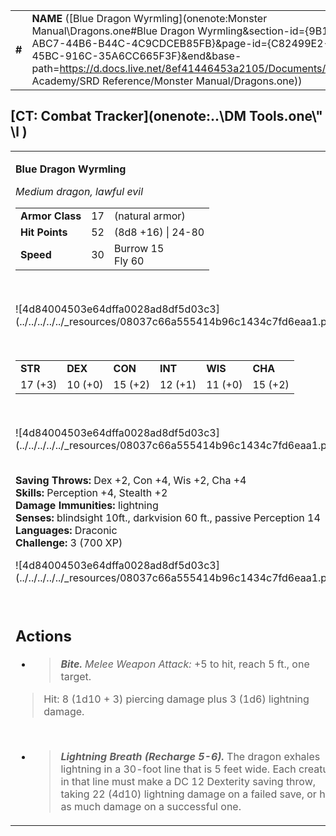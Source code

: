 |        |                                                                                                                                                                                                                                                                                                                          |        |        |        |     |       |        |
|--------|--------------------------------------------------------------------------------------------------------------------------------------------------------------------------------------------------------------------------------------------------------------------------------------------------------------------------|--------|--------|--------|-----|-------|--------|
| **\#** | **NAME** ([Blue Dragon Wyrmling](onenote:Monster Manual\\Dragons.one#Blue Dragon Wyrmling&section-id={9B13BEB9-ABC7-44B6-B44C-4C9CDCEB85FB}&page-id={C82499E2-9B49-45BC-916C-35A6CC665F3F}&end&base-path=https://d.docs.live.net/8ef41446453a2105/Documents/Adventure Academy/SRD Reference/Monster Manual/Dragons.one)) | **17** | **52** | **52** | \-  | Notes | 700 XP |

## [CT: Combat Tracker](onenote:..\\DM Tools.one\\" \l )

<table><tbody><tr class="odd"><td><p><strong>Blue Dragon Wyrmling</strong></p><p><em>Medium dragon, lawful evil</em></p><table><tbody><tr class="odd"><td><strong>Armor Class</strong></td><td>17</td><td>(natural armor)</td></tr><tr class="even"><td><strong>Hit Points</strong></td><td>52</td><td>(8d8 +16) | 24-80</td></tr><tr class="odd"><td><strong>Speed</strong></td><td>30</td><td>Burrow 15<br />
Fly 60</td></tr></tbody></table><p> </p><p>![4d84004503e64dffa0028ad8df5d03c3](../../../../../_resources/08037c66a555414b96c1434c7fd6eaa1.png)</p><p> </p><table><tbody><tr class="odd"><td><strong>STR</strong></td><td><strong>DEX</strong></td><td><strong>CON</strong></td><td><strong>INT</strong></td><td><strong>WIS</strong></td><td><strong>CHA</strong></td></tr><tr class="even"><td>17 (+3)</td><td>10 (+0)</td><td>15 (+2)</td><td>12 (+1)</td><td>11 (+0)</td><td>15 (+2)</td></tr></tbody></table><p> </p><p>![4d84004503e64dffa0028ad8df5d03c3](../../../../../_resources/08037c66a555414b96c1434c7fd6eaa1.png)</p><p><strong><br />
Saving Throws:</strong> Dex +2, Con +4, Wis +2, Cha +4<br />
<strong>Skills:</strong> Perception +4, Stealth +2<br />
<strong>Damage Immunities:</strong> lightning<br />
<strong>Senses:</strong> blindsight 10ft., darkvision 60 ft., passive Perception 14<br />
<strong>Languages:</strong> Draconic<br />
<strong>Challenge:</strong> 3 (700 XP)</p><p>![4d84004503e64dffa0028ad8df5d03c3](../../../../../_resources/08037c66a555414b96c1434c7fd6eaa1.png)</p><p> </p><h2 id="actions"><strong>Actions</strong></h2><ul><li><blockquote><p><em><strong>Bite.</strong> Melee Weapon Attack:</em> +5 to hit, reach 5 ft., one target.</p></blockquote></li></ul><blockquote><p>Hit: 8 (1d10 + 3) piercing damage plus 3 (1d6) lightning damage.</p></blockquote><p> </p><ul><li><blockquote><p><em><strong>Lightning Breath (Recharge 5-6).</strong></em> The dragon exhales lightning in a 30-foot line that is 5 feet wide. Each creature in that line must make a DC 12 Dexterity saving throw, taking 22 (4d10) lightning damage on a failed save, or half as much damage on a successful one.</p></blockquote></li></ul></td></tr></tbody></table>
